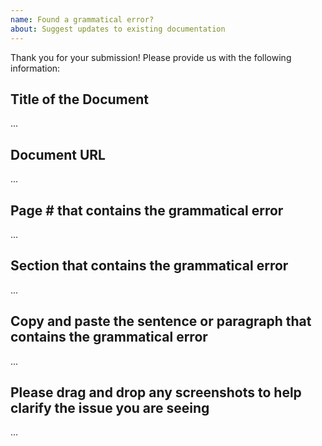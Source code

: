 ```yaml
---
name: Found a grammatical error?
about: Suggest updates to existing documentation
---
```


Thank you for your submission! Please provide us with the following information:

Title of the Document
-------------------------------------------
...


Document URL
-------------------------------------------
...


Page # that contains the grammatical error
-------------------------------------------
...


Section that contains the grammatical error
-------------------------------------------
...


Copy and paste the sentence or paragraph that contains the grammatical error
-------------------------------------------
...

Please drag and drop any screenshots to help clarify the issue you are seeing
-------------------------------------------
...

